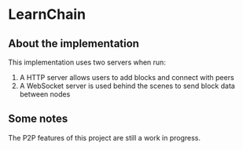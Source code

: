 # LearnChain

## About the implementation

This implementation uses two servers when run: 

1. A HTTP server allows users to add blocks and connect with peers
2. A WebSocket server is used behind the scenes to send block data between nodes

## Some notes

The P2P features of this project are still a work in progress. 
